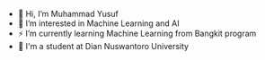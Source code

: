 - 👋 Hi, I’m Muhammad Yusuf
- 👀 I’m interested in Machine Learning and AI
- ⚡ I’m currently learning Machine Learning from Bangkit program
- 🌱 I'm a student at Dian Nuswantoro University

<!---
Yusuf2204/Yusuf2204 is a ✨ special ✨ repository because its `README.md` (this file) appears on your GitHub profile.
You can click the Preview link to take a look at your changes.
--->
